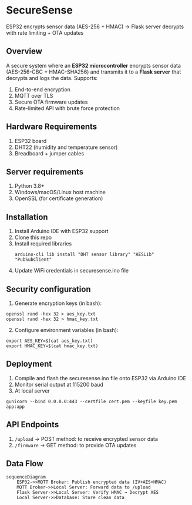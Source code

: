 # SecureSense
ESP32 encrypts sensor data (AES-256 + HMAC) → Flask server decrypts with rate limiting + OTA updates

## Overview
A secure system where an **ESP32 microcontroller** encrypts sensor data (AES-256-CBC + HMAC-SHA256) and transmits it to a **Flask server** that decrypts and logs the data. Supports:
1. End-to-end encryption
2. MQTT over TLS
3. Secure OTA firmware updates
4. Rate-limited API with brute force protection

## Hardware Requirements
1. ESP32 board
2. DHT22 (humidity and temperature sensor)
3. Breadboard + jumper cables

## Server requirements
1. Python 3.8+
2. Windows/macOS/Linux host machine
3. OpenSSL (for certificate generation)

## Installation
1. Install Arduino IDE with ESP32 support
2. Clone this repo
3. Install required libraries
   ```
   arduino-cli lib install "DHT sensor library" "AESLib" "PubSubClient"
   ```
4. Update WiFi credentials in securesense.ino file

## Security configuration
1. Generate encryption keys (in bash):
```
openssl rand -hex 32 > aes_key.txt
openssl rand -hex 32 > hmac_key.txt
```
2. Configure environment variables (in bash):
```
export AES_KEY=$(cat aes_key.txt)
export HMAC_KEY=$(cat hmac_key.txt)
```
## Deployment
1. Compile and flash the securesense.ino file onto ESP32 via Arduino IDE
2. Monitor serial output at 115200 baud
3. At local server 
```
gunicorn --bind 0.0.0.0:443 --certfile cert.pem --keyfile key.pem app:app
```

## API Endpoints
1. `/upload` → POST method: to receive encrypted sensor data
2. `/firmware` → GET method: to provide OTA updates

## Data Flow
```mermaid
sequenceDiagram
    ESP32->>MQTT Broker: Publish encrypted data (IV+AES+HMAC)
    MQTT Broker->>Local Server: Forward data to /upload
    Flask Server->>Local Server: Verify HMAC → Decrypt AES
    Local Server->>Database: Store clean data
